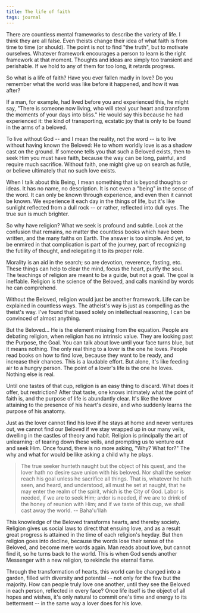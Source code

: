 ```yaml
---
title: The life of faith
tags: journal
---
```


There are countless mental frameworks to describe the variety of life.
I think they are all false.  Even theists change their idea of what
faith is from time to time (or should).  The point is not to find "the
truth", but to motivate ourselves.  Whatever framework encourages a
person to learn is the right framework at that moment.  Thoughts and
ideas are simply too transient and perishable.  If we hold to any of
them for too long, it retards progress.

So what is a life of faith?  Have you ever fallen madly in love?  Do you
remember what the world was like before it happened, and how it was
after?

If a man, for example, had lived before you and experienced this, he
might say, "There is someone now living, who will steal your heart and
transform the moments of your days into bliss."  He would say this
because he had experienced it: the kind of transporting, ecstatic joy
that is only to be found in the arms of a beloved.

To live without God -- and I mean the reality, not the word -- is to
live without having known the Beloved: He to whom worldly love is as a
shadow cast on the ground.  If someone tells you that such a Beloved
exists, then to seek Him you must have faith, because the way can be
long, painful, and require much sacrifice.  Without faith, one might
give up on search as futile, or believe ultimately that no such love
exists.

When I talk about this Being, I mean something that is beyond thoughts
or ideas.  It has no name, no description.  It is not even a "being" in
the sense of the word.  It can only be known through experience, and
even then it cannot be known.  We experience it each day in the things
of life, but it's like sunlight reflected from a dull rock -- or rather,
reflected into dull eyes.  The true sun is much brighter.

So why have religion?  What we seek is profound and subtle.  Look at the
confusion that remains, no matter the countless books which have been
written, and the many faiths on Earth.  The answer is too simple.  And
yet, to be enmired in that complication is part of the journey, part of
recognizing the futility of thought, and relegating it to its proper
role.

Morality is an aid in the search; so are devotion, reverence, fasting,
etc.  These things can help to clear the mind, focus the heart, purify
the soul.  The teachings of religion are meant to be a guide, but not a
goal.  The goal is ineffable.  Religion is the science of the Beloved,
and calls mankind by words he can comprehend.

Without the Beloved, religion would just be another framework.  Life can
be explained in countless ways.  The atheist's way is just as compelling
as the theist's way.  I've found that based solely on intellectual
reasoning, I can be convinced of almost anything.

But the Beloved... He is the element missing from the equation.  People
are debating religion, when religion has no intrinsic value.  They are
looking past the Purpose, the Goal.  You can talk about love until your
face turns blue, but it means nothing.  The only real thing to a lover
is the one he loves.  People read books on how to find love, because
they want to be ready, and increase their chances.  This is a laudable
effort.  But alone, it's like feeding air to a hungry person.  The point
of a lover's life is the one he loves.  Nothing else is real.

Until one tastes of that cup, religion is an easy thing to discard.
What does it offer, but restriction?  After that taste, one knows
intimately what the point of faith is, and the purpose of life is
abundantly clear.  It's like the lover attaining to the presence of his
heart's desire, and who suddenly learns the purpose of his anatomy.

Just as the lover cannot find his love if he stays at home and never
ventures out, we cannot find our Beloved if we stay wrapped up in our
many veils, dwelling in the castles of theory and habit.  Religion is
principally the art of unlearning: of tearing down these veils, and
prompting us to venture out and seek Him.  Once found, there is no more
asking, "Why?  What for?"  The why and what for would be like asking a
child why he plays.

> The true seeker hunteth naught but the object of his quest, and the
> lover hath no desire save union with his beloved.  Nor shall the
> seeker reach his goal unless he sacrifice all things.  That is,
> whatever he hath seen, and heard, and understood, all must he set at
> naught, that he may enter the realm of the spirit, which is the City
> of God.  Labor is needed, if we are to seek Him; ardor is needed, if
> we are to drink of the honey of reunion with Him; and if we taste of
> this cup, we shall cast away the world. -- Baha'u'llah

This knowledge of the Beloved transforms hearts, and thereby society.
Religion gives us social laws to direct that ensuing love, and as a
result great progress is attained in the time of each religion's heyday.
But then religion goes into decline, because the words lose their sense
of the Beloved, and become mere words again.  Man reads about love, but
cannot find it, so he turns back to the world.  This is when God sends
another Messenger with a new religion, to rekindle the eternal flame.

Through the transformation of hearts, this world can be changed into a
garden, filled with diversity and potential -- not only for the few but
the majority.  How can people truly love one another, until they see the
Beloved in each person, reflected in every face?  Once life itself is
the object of all hopes and wishes, it's only natural to commit one's
time and energy to its betterment -- in the same way a lover does for
his love.


